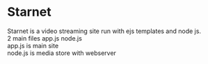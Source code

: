 # Starnet
Starnet is a video streaming site run with ejs templates and node js. 
<br>2 main files app.js node.js
<br>app.js is main site
<br>node.js is media store with webserver

